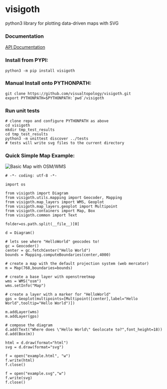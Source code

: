 # visigoth

python3 library for plotting data-driven maps with SVG

### Documentation

[API Documentation](http://visigoth.org/index.html)

### Install from PYPI:

```
python3 -m pip install visigoth
```

### Manual Install onto PYTHONPATH:

```
git clone https://github.com/visualtopology/visigoth.git
export PYTHONPATH=$PYTHONPATH:`pwd`/visigoth
```

### Run unit tests

```
# clone repo and configure PYTHONPATH as above
cd visigoth
mkdir tmp_test_results
cd tmp_test_results
python3 -m unittest discover ../tests
# tests will write svg files to the current directory
```

### Quick Simple Map Example:


![Basic Map with OSM/WMS](http://visigoth.org/_static/src/example.svg)

```
# -*- coding: utf-8 -*-

import os

from visigoth import Diagram
from visigoth.utils.mapping import Geocoder, Mapping
from visigoth.map_layers import WMS, Geoplot
from visigoth.map_layers.geoplot import Multipoint
from visigoth.containers import Map, Box
from visigoth.common import Text

folder=os.path.split(__file__)[0]

d = Diagram()

# lets see where "HelloWorld" geocodes to!
gc = Geocoder()
center = gc.fetchCenter("Hello World")
bounds = Mapping.computeBoundaries(center,4000)

# create a map with the default projection system (web mercator)
m = Map(768,boundaries=bounds)

# create a base layer with openstreetmap
wms = WMS("osm")
wms.setInfo("Map")

# create a layer with a marker for "HelloWorld"
gps = Geoplot(multipoints=[Multipoint([center],label="Hello World",tooltip="Hello World")])

m.addLayer(wms)
m.addLayer(gps)

# compose the diagram
d.add(Text("Where does \"Hello World\" Geolocate to?",font_height=18))
d.add(Box(m))

html = d.draw(format="html")
svg = d.draw(format="svg")

f = open("example.html", "w")
f.write(html)
f.close()

f = open("example.svg","w")
f.write(svg)
f.close()
```




